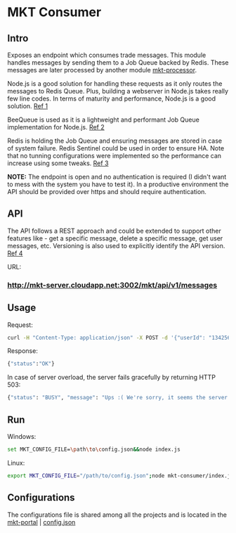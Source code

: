 # MKT Consumer

## Intro

Exposes an endpoint which consumes trade messages. This module handles messages by sending them to a Job Queue backed by Redis. These messages are later processed by another module [mkt-processor](https://github.com/mcmartins/mkt-processor).

Node.js is a good solution for handling these requests as it only routes the messages to Redis Queue. Plus, building a webserver in Node.js takes really few line codes. In terms of maturity and performance, Node.js is a good solution. [Ref 1](http://www.hostingadvice.com/blog/nodejs-vs-golang/)

BeeQueue is used as it is a lightweight and performant Job Queue implementation for Node.js. [Ref 2](https://github.com/LewisJEllis/bee-queue)

Redis is holding the Job Queue and ensuring messages are stored in case of system failure. Redis Sentinel could be used in order to ensure HA. Note that no tunning configurations were implemented so the performance can increase using some tweaks. [Ref 3](http://shokunin.co/blog/2014/11/11/operational_redis.html)

**NOTE:** The endpoint is open and no authentication is required (I didn't want to mess with the system you have to test it). In a productive environment the API should be provided over https and should require authentication.

## API

The API follows a REST approach and could be extended to support other features like - get a specific message, delete a specific message, get user messages, etc. Versioning is also used to explicitly identify the API version. [Ref 4](http://www.vinaysahni.com/best-practices-for-a-pragmatic-restful-api)

URL:

### http://mkt-server.cloudapp.net:3002/mkt/api/v1/messages

## Usage

Request: 
```bash
curl -H "Content-Type: application/json" -X POST -d '{"userId": "134256", "currencyFrom": "EUR", "currencyTo": "GBP", "amountSell": 1000, "amountBuy": 747.10, "rate": 0.7471, "timePlaced" : "24-JAN-15 10:27:44", "originatingCountry" : "FR"}' http://mkt-server.cloudapp.net:3002/mkt/api/v1/messages
```

Response:
```bash
{"status":"OK"}
```

In case of server overload, the server fails gracefully by returning HTTP 503:

```bash
{"status": "BUSY", "message": "Ups :( We're sorry, it seems the server is toobusy right now...please try again later..."}
```

## Run

Windows:
```bash
set MKT_CONFIG_FILE=\path\to\config.json&&node index.js
```

Linux:
```bash
export MKT_CONFIG_FILE="/path/to/config.json";node mkt-consumer/index.js
```

## Configurations

The configurations file is shared among all the projects and is located in the [mkt-portal](https://github.com/mcmartins/mkt-portal) | [config.json](https://github.com/mcmartins/mkt-portal/blob/master/config.json)
